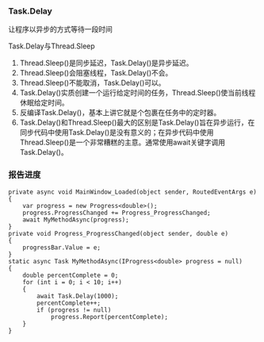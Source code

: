 ### Task.Delay 

让程序以异步的方式等待一段时间

Task.Delay与Thread.Sleep

1. Thread.Sleep()是同步延迟，Task.Delay()是异步延迟。
2. Thread.Sleep()会阻塞线程，Task.Delay()不会。
3. Thread.Sleep()不能取消，Task.Delay()可以。
4. Task.Delay()实质创建一个运行给定时间的任务，Thread.Sleep()使当前线程休眠给定时间。
5. 反编译Task.Delay()，基本上讲它就是个包裹在任务中的定时器。
6. Task.Delay()和Thread.Sleep()最大的区别是Task.Delay()旨在异步运行，在同步代码中使用Task.Delay()是没有意义的；在异步代码中使用Thread.Sleep()是一个非常糟糕的主意。通常使用await关键字调用Task.Delay()。

### 报告进度

    private async void MainWindow_Loaded(object sender, RoutedEventArgs e)
    {
    	var progress = new Progress<double>();
        progress.ProgressChanged += Progress_ProgressChanged;
        await MyMethodAsync(progress);
    }
    private void Progress_ProgressChanged(object sender, double e)
    {
        progressBar.Value = e;
    }
    static async Task MyMethodAsync(IProgress<double> progress = null)
    {
        double percentComplete = 0;
        for (int i = 0; i < 10; i++)
        {
            await Task.Delay(1000);
            percentComplete++;
            if (progress != null)
                progress.Report(percentComplete);
        }
    }